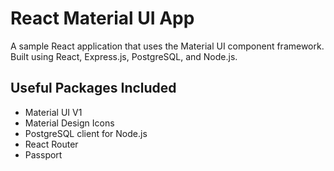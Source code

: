 # React Material UI App

A sample React application that uses the Material UI component framework. Built using React, Express.js, PostgreSQL, and Node.js.

## Useful Packages Included

* Material UI V1
* Material Design Icons
* PostgreSQL client for Node.js
* React Router
* Passport
